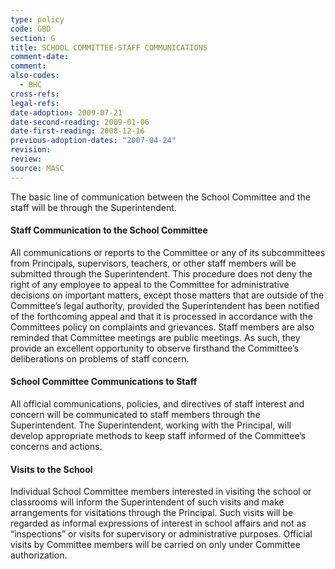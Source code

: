 ```yaml
---
type: policy
code: GBD
section: G
title: SCHOOL COMMITTEE-STAFF COMMUNICATIONS
comment-date:
comment:
also-codes:
  - BHC
cross-refs:
legal-refs:
date-adoption: 2009-07-21
date-second-reading: 2009-01-06
date-first-reading: 2008-12-16
previous-adoption-dates: "2007-04-24"
revision: 
review: 
source: MASC
---
```

The basic line of communication between the School Committee and the staff will be through the Superintendent.

#### Staff Communication to the School Committee

All communications or reports to the Committee or any of its subcommittees from Principals, supervisors, teachers, or other staff members will be submitted through the Superintendent. This procedure does not deny the right of any employee to appeal to the Committee for administrative decisions on important matters, except those matters that are outside of the Committee’s legal authority, provided the Superintendent has been notified of the forthcoming appeal and that it is processed in accordance with the Committees policy on complaints and grievances. Staff members are also reminded that Committee meetings are public meetings. As such, they provide an excellent opportunity to observe firsthand the Committee’s deliberations on problems of staff concern.

#### School Committee Communications to Staff

All official communications, policies, and directives of staff interest and concern will be communicated to staff members through the Superintendent. The Superintendent, working with the Principal, will develop appropriate methods to keep staff informed of the Committee’s concerns and actions.

#### Visits to the School

Individual School Committee members interested in visiting the school or classrooms will inform the Superintendent of such visits and make arrangements for visitations through the Principal. Such visits will be regarded as informal expressions of interest in school affairs and not as “inspections” or visits for supervisory or administrative purposes. Official visits by Committee members will be carried on only under Committee authorization. 

